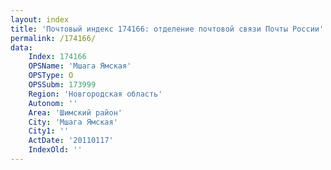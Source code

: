 ```yaml
---
layout: index
title: 'Почтовый индекс 174166: отделение почтовой связи Почты России'
permalink: /174166/
data:
    Index: 174166
    OPSName: 'Мшага Ямская'
    OPSType: О
    OPSSubm: 173999
    Region: 'Новгородская область'
    Autonom: ''
    Area: 'Шимский район'
    City: 'Мшага Ямская'
    City1: ''
    ActDate: '20110117'
    IndexOld: ''
---
```

